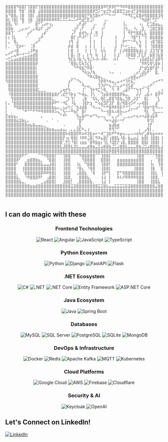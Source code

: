 ```
⣿⣿⣿⣿⠻⣿⣿⡏⢹⣿⣿⡟⢹⣿⣿⣿⣿⣿⣿⣿⣿⣿⣿⣿⣿⣿⣿⣿⣿⣿⣿⣿⣿⣿⣿⣿⠿⢟⡿⡿⡟⠛⠻⠿⠿⣿⣿⣿⣿⣿⣿⣿⣿⣿⣿⣿⣿⣿⣿⣿⣿⣿⣿⣿⣿⣿⣿⣿⣿⣿⣿⣿⣿⡿⣿⣿⣿⡟⢻⣿⣿⣿⣿⣿⣿
⣿⣿⣿⣿⠀⢻⣿⠁⢸⣿⣿⠀⣼⣿⣿⣿⣿⣿⣿⣿⣿⣿⣿⣿⣿⣿⣿⣿⣿⣿⣿⣿⡿⣛⡭⠒⣶⣚⡳⢴⣯⣿⣟⣙⣲⡶⢼⡋⣽⢿⣿⣿⣿⣿⣿⣿⣿⣿⣿⣿⣿⣿⣿⣿⣿⣿⣿⣿⣿⣿⣿⣿⣿⣇⠘⣿⣿⡇⢸⣿⡿⢹⣿⣿⣿
⣷⠙⣿⣿⡄⢸⣿⠀⢸⣿⡇⢠⣿⣿⣿⣿⣿⣿⣿⣿⣿⣿⣿⣿⣿⣿⣿⣿⣿⣟⡛⣷⣫⣿⠶⠚⠉⠉⠓⠒⠃⠀⠀⠉⠛⠻⣏⣉⣯⣿⡾⢿⣿⣿⣿⣿⣹⢿⡿⠿⢿⣿⠉⠭⢿⣿⣿⣿⣿⣿⣿⢿⣿⣿⠀⢿⣿⡇⢸⣿⠇⢸⣿⣿⣿
⣿⣇⠸⣿⡇⠘⣿⠀⢸⣿⠀⣸⣿⣿⠿⠿⠿⠿⠿⠿⠥⠭⠭⠴⠤⠥⠞⢛⣾⣋⣟⣨⠇⠀⠀⠀⢠⠄⠀⠀⠀⠀⠀⢀⠀⠀⠀⠉⠀⠈⠻⣾⡿⡃⢋⡏⠁⠈⠀⠀⠀⠉⠉⠉⠀⠒⠀⠀⠀⠀⠛⠛⠦⠿⡆⠸⣿⡇⢸⣿⠀⣾⣽⠏⣼
⣿⣿⡄⠹⠇⠀⠉⠀⠈⠁⠀⣿⠋⢡⡴⠗⢲⡄⠀⠀⠀⠀⠀⠀⠀⠀⣠⠟⣼⠏⠀⠀⢠⠄⠀⠀⡞⠀⠀⠀⠀⠀⠀⢸⡄⠀⠀⠀⠀⠰⡄⠀⣏⣩⣿⣶⣦⣄⠀⠀⠀⠀⠀⠀⠀⠀⠀⠀⢀⡤⢤⣄⠀⠀⡇⠀⠻⠃⠸⠇⠀⣧⡏⢰⠇
⣿⣿⣷⠀⠀⣀⡤⠴⠊⢀⡤⢿⣵⠏⢀⡼⠋⠀⠀⠀⠀⠀⠀⠀⢀⣰⠏⢠⠏⠀⠀⢠⠏⠀⠀⢰⠃⠀⠀⠀⠀⠀⠀⢸⢳⣀⡀⠸⡄⢀⣽⡀⠈⣩⣿⣏⣿⣿⣤⡄⠀⠀⠀⠀⠀⠀⠀⠀⠀⠙⣆⠈⢳⣄⡇⠀⠤⣄⡀⠀⠀⠙⢦⡏⠀
⣿⣿⢹⠁⠈⠁⠀⠀⡴⠋⠀⠀⠀⢠⡾⠁⠀⠀⠀⠀⠀⠀⠀⠀⢠⠏⠀⣾⢾⢳⡄⡼⢀⢿⠀⢸⠀⠀⠀⠀⠀⠀⠀⢸⠀⠻⡟⢛⣿⣿⣅⣧⠀⣿⣿⣿⣿⣿⢻⣿⠀⠀⠀⠀⠀⠀⠀⠀⠀⠀⠈⢧⠀⠙⠉⠒⣄⠀⠉⠓⠢⠀⢸⠀⠀
⡇⡆⢸⣇⠀⠀⠀⠐⠁⠀⠀⠀⣠⠟⠀⠀⠀⠀⠀⠀⠀⠀⠀⠀⣿⡏⢰⠛⠼⠋⠁⡇⠈⠉⠀⡏⠀⠀⠀⠀⢸⠀⠀⡸⠀⠀⠹⣿⠋⡇⠉⢹⠀⣿⣷⣿⣿⣷⣾⡾⠀⠀⠀⠀⠀⠀⠀⠀⠀⠀⠀⠘⣧⠀⠀⠀⠈⣇⠀⠀⠀⠀⡿⠀⠀
⡇⡄⠀⢿⡄⠀⠀⠀⠀⠀⢀⡴⠋⠀⠀⠀⠀⠀⠀⠀⠀⠀⠀⢸⢻⠀⣼⠀⠀⠀⠀⡇⢸⠀⠀⡇⠀⠀⠀⠀⢸⠀⠀⡟⠋⠉⠑⠛⣆⢳⠀⢸⠀⢰⣿⢹⣿⣯⣻⣧⠀⠀⠀⠀⠀⠀⠀⠀⠀⠀⠀⠀⠈⢧⡀⠀⠀⠈⠀⠀⠀⢰⠇⠀⠀
⡇⡀⠀⠈⣟⡶⠖⠂⠀⢈⡿⠀⠀⠀⠀⠀⠀⠀⠀⠀⠀⠀⠀⡾⣾⠀⣿⠀⠀⢰⠀⡇⢸⠀⠀⡇⡀⠀⠀⠀⣸⠀⢸⠣⠖⣂⣄⣀⠈⢿⠀⢸⠀⢘⣿⣿⣿⣿⡿⠃⠀⠀⠀⠀⠀⠀⠀⠀⠀⠀⠀⠀⠀⠀⢹⣦⠶⠂⠠⣄⣰⠏⠀⠀⠀
⠁⢀⣠⠴⣿⠀⠀⠀⢀⣸⠿⣶⠀⠀⠀⠀⠀⠀⠀⠀⠀⠀⠀⡇⣿⠀⢸⠀⠀⢸⠀⡇⠈⡇⠀⢧⢧⠀⠀⠀⡏⠀⡎⡼⢿⣿⣿⣿⣷⣼⡆⣸⠀⣸⣹⢹⡏⣿⡀⠀⠀⠀⠀⠀⠀⠀⠀⠀⠀⠀⠀⠀⠀⢸⠿⣿⡀⠀⠀⠀⣿⣀⠀⠀⠀
⠖⠋⣁⣤⠿⠒⢚⣉⣩⣴⣾⣿⠀⠀⠀⠀⠀⠀⠀⠀⠀⠀⠀⡇⣿⡄⢸⡇⢠⠀⡇⢳⠀⢷⠀⢸⣸⠀⠀⠀⡇⣸⠁⠀⢸⡿⣿⣿⢈⡏⣇⡏⢀⣷⣿⢸⣧⣿⡇⠀⠀⠀⠀⠀⠀⠀⠀⠀⠀⠀⠀⠀⠀⣾⣷⣦⣭⣙⠒⢤⣇⠉⠓⢦⣀
⠒⣋⣥⣴⣶⣿⣿⣿⣿⣿⣿⣿⠀⠀⠀⠀⠀⠀⠀⠀⠀⠀⠀⢻⣏⣧⠸⣷⡘⣆⢻⣌⠧⠼⠆⠼⠿⠆⠀⠠⠧⠇⠀⠀⠀⠙⠒⠃⠈⢰⣽⣾⣟⣧⡏⣼⡿⢻⣇⠀⠀⠀⠀⠀⠀⠀⠀⠀⠀⠀⠀⠀⠀⣿⣿⣿⣿⣿⣿⣶⣬⣙⠲⢤⡈
⣿⣿⣿⣿⣿⣿⣿⣿⣿⣿⣿⡿⠀⠀⠀⠀⠀⠀⠀⠀⠀⠀⠀⠈⢿⣿⣆⢯⢷⡹⣎⣇⠀⠀⠀⠀⠀⠀⠀⠀⠄⠀⠀⠀⠀⠀⠀⠀⠀⠈⡻⠿⣫⢿⢣⣿⡷⢸⢿⠀⠀⠀⠀⠀⠀⠀⠀⠀⠀⠀⠀⠀⠀⣿⣿⣿⣿⣿⣿⣿⣿⣿⣷⣦⣍
⣿⣿⣿⣿⣿⣿⣿⣿⣿⣿⣿⡇⠀⠀⠀⠀⠀⠀⠀⠀⠀⠀⠀⠀⠀⠙⠛⢿⣷⡙⠿⣿⠂⠀⠀⠀⠀⠀⠀⠀⠀⠀⠀⠀⠀⠀⠀⠀⠀⣸⠓⣾⣳⣿⠏⣿⠃⢸⣿⠀⠀⠀⠀⠀⠀⠀⠀⠀⠀⠀⠀⠀⠀⣿⣿⣿⣿⣿⣿⣿⣿⣿⣿⣿⣿
⣿⣿⣿⣿⣿⣿⣿⣿⣿⣿⣿⡇⠀⠀⠀⠀⠀⠀⠀⠀⠀⠀⠀⠀⠀⠀⠀⠀⠙⢷⣲⡜⢷⡀⠀⠀⠀⠀⠢⠤⠀⠀⠄⠀⠀⠀⠀⢀⡴⢃⣼⣧⠟⠁⠀⣿⡀⠈⠟⠀⠀⠀⠀⠀⠀⠀⠀⠀⠀⠀⠀⠀⠀⣿⣿⣿⣿⣿⣿⣿⣿⣿⣿⣿⣿
⣿⣿⣿⣿⣿⣿⣿⣿⣿⣿⣿⣿⠀⠀⠀⠀⠀⠀⠀⠀⠀⠀⠀⠀⣀⣀⠀⠀⠀⠀⠙⠿⢮⣿⣶⣄⡀⠀⠀⠀⠀⠀⠀⠀⢀⣠⣶⣿⣤⠞⠋⠁⠀⠀⠀⠀⠀⠀⠀⠀⠀⠀⠀⠀⠀⠀⠀⠀⠀⠀⠀⠀⢀⣿⣿⣿⣿⣿⣿⣿⣿⣿⣿⣿⡟
⢻⣿⣿⣿⣿⣿⣿⣿⣿⣿⣿⣿⠀⠀⠀⠀⠀⠀⠀⠀⠀⠀⠀⣰⠋⠈⠙⢦⡀⠀⠀⠀⠀⠀⢹⡿⢿⠳⢶⣤⣀⣤⠴⠚⢹⢗⣯⡉⠀⠀⠀⠀⠀⠀⣠⠴⠚⠙⣇⠀⠀⠀⠀⠀⠀⠀⠀⠀⠀⠀⠀⠀⢸⣿⣿⣿⣿⣿⣿⣿⣿⣿⣿⡟⠀
⠀⣿⣿⣿⣿⣿⣿⣿⣿⣿⣿⣿⠀⠀⠀⠀⠀⠀⠀⠀⠀⠀⠀⡇⠀⠀⠀⠀⠻⡤⣤⡀⠀⠀⢹⡹⡞⠓⢦⣨⠭⣄⡴⠚⢺⣫⣾⠁⠀⠀⢀⣀⣠⠞⠁⠀⠀⠀⡿⠀⠀⠀⠀⠀⠀⠀⠀⠀⠀⠀⠀⠀⢸⣿⣿⣿⣿⣿⣿⣿⣿⣿⣿⠁⠀
⠀⢿⣿⣿⣿⣿⣿⣿⣿⣿⣿⣿⣅⣀⣀⠀⠀⠀⠀⠀⣠⢶⡞⢳⠀⠀⠀⠀⢸⠁⠀⢹⡗⠻⣍⡑⢿⡀⠀⠹⠀⠟⠀⣠⣾⠝⠉⠉⢳⢺⠉⠀⢹⠀⠀⠀⣀⢰⠃⡦⣄⠀⠀⠀⠀⠀⠀⠀⠀⠀⠀⠀⢸⣿⣿⣿⣿⣿⣿⣿⣿⣿⡿⠀⠀
⠀⠸⣿⣿⣿⣿⣿⣿⣿⣿⣿⣿⣿⣿⣿⣿⣿⣷⣿⡞⢡⣞⡛⠹⡷⣲⠈⠓⢾⣦⡀⢸⢣⠀⠀⢙⣶⣿⢾⣿⣿⣿⡿⣷⣤⡀⠀⠀⡼⡜⠀⣠⣯⠴⠀⣿⡻⠛⠦⠿⣌⠳⠤⢤⣤⣤⣤⣤⣤⣤⣤⣾⣿⣿⣿⣿⣿⣿⣿⣿⣿⣿⠇⠀⠀
⠀⠀⢻⣿⣿⣿⣿⣿⣿⣿⣿⣿⣿⣿⣿⣿⣿⣅⡀⠀⠀⠀⢉⡇⢹⡃⠀⠀⢠⣿⠀⠈⢯⢧⡀⢿⣏⣠⣿⣿⠹⣿⣷⣄⣹⡿⢀⡼⡽⠁⠀⣿⡅⠀⠀⠈⣇⠀⣖⠚⠉⠁⠙⠛⢻⣿⣿⣿⣿⣿⣿⣿⣿⣿⣿⣿⣿⣿⣿⣿⣿⡟⠀⠀⠀
⡇⡄⠘⣿⣿⣿⣿⣿⣿⣿⣿⣿⣿⣿⣿⣿⣿⡿⠟⠋⠐⠺⣏⠀⠸⣧⠀⠀⢸⣿⡗⣲⠀⠓⢵⣮⣻⡟⣹⡟⠀⣿⡜⢿⣿⢵⡫⠞⠠⡤⢾⣿⡇⠀⠀⣼⠁⠀⠈⣳⠖⠀⢦⣶⣿⣿⣿⣿⣿⣿⣿⣿⣿⣿⣿⣿⣿⣿⣿⣿⣿⠀⠀⠀⠀
⡇⠀⠀⠛⢿⣿⣿⣿⣿⣿⣿⣿⣿⣿⣿⣿⣿⣷⣦⡤⣀⣢⡴⢓⣊⠈⣳⢼⣾⣿⠀⠈⠳⠤⢤⡉⠓⠛⣿⠿⠿⢿⡯⠝⠚⢩⣀⣀⡴⠃⠘⣿⡷⠓⣟⠻⠤⠤⣏⣁⣀⣠⡤⣬⣿⣿⣿⣿⣿⣿⣿⣿⣿⣿⣿⣿⣿⣿⣿⣿⠏⠀⠀⠀⠀
⡇⠀⡀⠀⠀⠀⠈⠛⠉⠉⠋⠙⠛⠻⠿⠿⠿⠿⠵⢦⡈⢳⡒⠒⠛⢷⡏⠀⣿⠇⠀⠀⠀⠀⠀⠙⠒⢺⣿⠷⠴⢿⣗⠦⠖⠋⠁⠀⠀⠀⠀⢻⣇⠀⣹⣤⠤⠤⠤⣽⠋⢁⣝⣿⣿⣿⣿⣿⣿⣿⣿⣿⣿⣿⣿⠿⠿⠿⠛⠁⠀⠀⠀⠀⠀
⣟⣶⣶⣦⡄⠀⠀⠀⠀⠀⠀⠀⠀⡄⠀⠀⠀⠀⠀⠀⠉⠛⠃⠀⠀⠀⢻⣤⣿⠞⠓⠶⠋⠳⡤⠤⣄⠈⠋⣄⢠⠞⠉⢀⣀⣄⡤⠖⢦⠴⠲⣼⣿⢴⣯⠿⠀⠀⠸⠥⠞⠋⠀⠈⠉⠉⠉⠀⠀⠀⠀⠀⠀⠀⠀⠀⠀⠀⠀⠀⠀⠀⠀⠀⠀
⣿⣿⣿⣿⣮⣽⣷⣆⡄⠀⠀⠀⠀⠀⠀⠄⠀⠁⠀⠄⠀⠀⠀⠀⠀⠀⠈⣿⠋⠀⠀⠀⠀⠀⠀⠀⠘⠶⠲⣼⣾⠔⠒⠏⠀⠀⠀⠀⠀⠀⠀⠀⢿⢫⡇⠀⠀⠀⠀⠀⠀⠀⠀⠀⠀⠀⠀⠀⠀⠀⠀⠀⠀⠒⠀⠀⠀⠀⠀⠀⠀⠀⠀⠀⠀
⣿⣿⣿⣿⣿⣿⣿⣿⣶⣦⣷⣤⣤⣄⣀⠀⠀⠀⠀⠀⠀⠠⠀⠀⠀⠀⢀⣯⠀⠀⠀⠀⠀⠀⠀⠀⠀⠀⣶⣼⣷⣶⠀⠀⠀⠀⠀⠀⠀⠀⠀⠀⢸⡟⠀⠀⠀⠀⠀⠀⠀⠀⠀⠀⠀⠀⠀⠂⠀⠀⠀⠀⠀⠀⠀⢀⠀⣀⣀⣀⣠⣤⣴⣶⣷
⣿⣿⣿⣿⣿⣿⣿⣿⣿⣿⣿⣿⣿⣿⣯⣿⣶⣶⣤⣤⣴⣤⡄⢀⡄⣄⣹⣏⠗⣄⢰⠀⠀⠀⠀⠀⠀⠀⠿⢻⡙⠋⠀⠀⠀⠀⠀⠀⠀⡄⠀⣠⢿⡇⡀⠀⠀⠀⠀⠀⠀⠀⠀⠀⠀⠀⠀⠀⠀⠀⣀⣀⣤⣶⣦⣴⣦⣽⣯⣿⣿⣿⣿⣿⣿
⣿⣿⣿⣿⣿⣿⣿⣿⣿⣿⣿⣿⣿⣿⣿⣿⣿⣿⣿⣿⣿⣿⠷⢾⣿⣿⡿⠿⠶⠾⢽⣗⡶⠖⠒⠾⡉⣹⡷⠟⠛⠾⣶⢦⠤⡤⠤⠴⢶⠷⡞⣡⡿⢷⣶⠶⠶⠶⠶⣶⡶⠶⠶⠶⣦⣦⣶⣶⣿⣿⣿⣾⣿⣿⣿⣿⣿⣿⣿⣿⣿⣿⣿⣿⣿
⣿⣿⣿⣿⣿⣿⣿⣿⣿⣿⣿⣿⣿⣿⣿⣿⣿⣿⣿⣿⣿⡟⢰⡆⢿⣿⡇⠸⠿⠿⣨⣿⡅⠻⠽⣦⣿⡏⢰⣿⣿⣧⠸⣿⠄⣷⣤⣴⣼⠀⣷⣿⡇⢸⣿⣿⡇⢸⣿⣿⡇⠿⠿⠿⣿⣿⣿⣿⣿⣿⣿⣿⣿⣿⣿⣿⣿⣿⣿⣿⣿⣿⣿⣿⣿
⣿⣿⣿⣿⣿⣿⣿⣿⣿⣿⣿⣿⣿⣿⣿⣿⣿⣿⣿⣿⣿⢁⣛⣓⠘⣿⡇⢰⣶⣶⠈⣿⠿⣷⣶⡆⢹⣇⠸⣽⣟⡝⢰⣿⡀⣿⣿⣿⣿⠀⣿⣿⡇⢸⣿⣿⡇⢸⣿⣿⡇⣶⣶⣶⣿⣿⣿⣿⣿⣿⣿⣿⣿⣿⣿⣿⣿⣿⣿⣿⣿⣿⣿⣿⣿
⣿⣿⣿⣿⣿⣿⣿⣿⣿⣿⣿⣿⣿⣿⣿⣿⣿⣿⣿⣿⣧⣼⣿⣿⣧⣽⣧⣤⣤⣤⣾⣿⣷⣤⣭⣴⣿⣿⣷⣬⣥⣴⣿⣿⣧⣤⣤⣤⣿⣷⣬⣭⣴⣿⣿⣿⣧⣼⣿⣿⣧⣤⣤⣤⣽⣿⣿⣿⣿⣿⣿⣿⣿⣿⣿⣿⣿⣿⣿⣿⣿⣿⣿⣿⣿
⣿⣿⣿⣿⣿⣿⣿⣿⣿⣿⣿⣿⣿⣿⣿⣿⣿⣿⣿⣿⣿⣿⣿⣿⣿⣿⣿⣿⣿⣿⣿⣿⣿⣿⣿⣿⣿⣿⡿⣿⣿⢿⣿⣿⣿⣿⣿⣿⣿⣿⣿⣿⣿⣿⣿⣿⣿⣿⣿⣿⣿⣿⣿⣿⣿⣿⣿⣿⣿⣿⣿⣿⣿⣿⣿⣿⣿⣿⣿⣿⣿⣿⣿⣿⣿
⣿⣿⣿⣿⣿⣿⠟⠋⠁⠀⠀⠀⠉⠙⠻⣿⣿⣿⡏⠉⠉⢹⣿⣿⠉⠉⠉⠻⣿⣿⣿⣿⣿⠉⠉⢹⣿⣿⡏⠉⠉⠉⠉⠉⠉⠉⠉⠉⢹⣿⣿⠉⠉⠉⠉⢻⣿⣿⣿⣿⡏⠉⠉⠉⠉⣿⣿⣿⣿⣿⣿⡿⠉⠉⠉⢻⣿⣿⣿⣿⣿⣿⣿⣿⣿
⣿⣿⣿⣿⡿⠃⠀⢀⣶⣿⣿⣷⣦⡀⠀⠘⣿⣿⡇⠀⠀⢸⣿⣿⠀⠀⠀⠀⠹⣿⣿⣿⣿⠀⠀⣿⣿⣿⡇⠀⠀⣶⣶⣶⣶⣶⣶⣶⣾⣿⣿⠀⠀⢠⠀⠈⣿⣿⣿⣿⠁⠀⡄⠀⠀⣿⣿⣿⣿⣿⣿⠃⠀⣰⠀⠀⢿⣿⣿⣿⣿⣿⣿⣿⣿
⣿⣿⣿⣿⠃⠀⠀⣿⣿⣿⣿⣿⣿⣧⣤⣤⣼⣿⡇⠀⠀⢸⣿⣿⠀⠀⢸⣆⠀⠙⣿⣿⣿⠀⠀⢸⣿⣿⠇⠀⠀⣿⣿⣿⣿⣿⣿⣿⣿⣿⣿⠀⠀⢸⡆⠀⢹⣿⣿⡏⠀⢰⡇⠀⠀⣿⣿⣿⣿⣿⠇⠀⢠⣿⡆⠀⠘⣿⣿⣿⣿⣿⣿⣿⣿
⣿⣿⣿⣿⠀⠀⢸⣿⣿⣿⣿⣿⣿⣿⣿⣿⣿⣿⡇⠀⠀⢸⣿⣿⠀⠀⠘⣿⣆⠀⠘⢿⣿⠀⠀⢸⣿⣿⡇⠀⠀⠀⠀⠀⠀⠀⠀⢸⣿⣿⣿⠀⠀⢸⣿⠀⠀⣿⣿⠁⠀⣾⡇⠀⠀⣿⣿⣿⣿⡟⠀⠀⣼⣿⣷⠀⠀⠹⣿⣿⣿⣿⣿⣿⣿
⣿⣿⣿⣿⡀⠀⠈⣿⣿⣿⣿⣿⣿⡿⠿⠿⢿⣿⡇⠀⠀⢸⣿⣿⠀⠀⢠⣿⣿⣧⠀⠈⢿⠀⠀⢸⡿⠛⡇⠀⠀⣟⠋⢿⣿⣿⣿⣿⣿⣿⣿⠀⠀⢸⣿⣇⠀⢸⡟⠀⢰⣿⡇⠀⠀⣿⣿⣿⣿⠁⠀⠐⠛⠛⠛⠃⠀⠀⢿⣿⣿⣿⣿⣿⣿
⣿⣿⣿⣿⣧⡀⠀⠘⠿⣿⣿⣿⠿⠃⠀⢠⣿⣿⡇⠀⠀⢸⣿⣿⡀⠀⠀⣿⣿⣿⣧⡀⠀⠀⠀⢸⢼⠀⡇⠀⠀⠷⠧⠞⠿⠿⠿⠿⢿⣿⣿⠀⠀⢸⣿⣿⡀⠈⠁⠀⣾⣿⡇⠀⠀⣿⣿⣿⠇⠀⢀⣄⣀⣀⣀⣀⡀⠀⠈⣿⣿⣿⣿⣿⣿
⣿⣿⣿⣿⣿⣷⣤⡀⠀⠀⠀⠀⠀⣀⣴⣿⣿⣿⡇⠀⠀⣸⣿⣿⡃⠀⢀⣿⣿⣿⣿⣷⡀⠀⠀⢸⣼⠀⡇⠀⠀⠀⠀⠀⠀⠀⠀⠀⢸⣿⣿⠀⠀⢸⣿⣿⣧⠀⠀⢰⣿⣿⡇⠀⠀⣿⣿⡏⠀⠀⣸⣿⣿⣿⣿⣿⣧⠀⠀⠸⣿⣿⣿⣿⣿
⣿⣿⣿⣿⣿⣿⣿⣿⣿⣶⣶⣾⣿⣿⣿⣿⣿⣿⣿⣿⣿⣿⣿⣿⣭⣽⣿⣿⣿⣿⣿⣿⣿⣿⣭⣭⣿⣧⣤⣤⣭⣭⣭⣭⣯⣽⣿⣿⣿⣿⣿⣿⣿⣿⣿⣬⣿⣿⣿⣿⣿⣿⣿⣿⣿⣿⣿⣿⣿⣿⣿⣿⣿⣿⣿⣿⣿⣿⣿⣿⣿⣿⣿⣿⣿
⣿⣿⣿⣿⣿⣿⣿⣿⣿⣿⣿⣿⣿⣿⣿⣿⣿⣿⣿⣿⣿⣿⣿⣿⣿⣿⣿⣿⣿⣿⣿⣿⣿⣿⣿⣿⣿⣿⣿⣿⣿⣿⣿⣿⣿⣿⣿⣿⣿⣿⣿⣿⣿⣿⣿⣿⣿⣿⣿⣿⣿⣿⣿⣿⣿⣿⣿⣿⣿⣿⣿⣿⣿⣿⣿⣿⣿⣿⣿⣿⣿⣿⣿⣿⣿
⣿⣿⣿⣿⣿⣿⣿⣿⣿⣿⣿⣿⣿⣿⣿⣿⣿⣿⣿⣿⣿⣿⣿⣿⣿⣿⣿⣿⣿⣿⣿⣿⣿⣿⣿⣿⣿⣿⣿⣿⣿⣿⣿⣿⣿⣿⣿⣿⣿⣿⣿⣿⣿⣿⣿⣿⣿⣿⣿⣿⣿⣿⣿⣿⣿⣿⣿⣿⣿⣿⣿⣿⣿⣿⣿⣿⣿⣿⣿⣿⣿⣿⣿⣿⣿⠀⠀⠀⠀⠀⠀⠀⠀⠀⠀⠀⠀⠀⠀⠀⠀⠀⠀⠀⠀⠀⠀⠀⠀⠀⠀⠀⠀⠀⠀⠀⠀⠀⠀⠀⠀⠀⠀⠀⠀⠀⠀⠀⠀⠀⠀⠀⠀⠀⠀⠀⠀⠀⠀⠀⠀⠀⠀⠀⠀⠀⠀⠀⠀⠀
⠀⠀⠀⠀⠀⠀⠀⠀⠀⠀⠀⠀⠀⠀⠀⠀⠀⠀⠀⠀⠀⠀⠀⠀⠀⠀⠀⠀⠀⠀⠀⠀⠀⠀⠀⠀⠀⠀⠀⠀⠀⠀⠀⠀⠀⠀⠀⠀⠀⠀⠀⠀⠀⠀⠀⠀⠀⠀⠀⠀⠀⠀⠀⠀⠀⠀⠀⠀⠀⠀⠀⠀⠀⠀⠀⠀⠀⠀⠀⠀⠀⠀⠀⠀⠀⠀
```

## I can do magic with these

<div align="center">

### Frontend Technologies
![React](https://img.shields.io/badge/React-20232A?style=for-the-badge&logo=react&logoColor=61DAFB)
![Angular](https://img.shields.io/badge/Angular-DD0031?style=for-the-badge&logo=angular&logoColor=white)
![JavaScript](https://img.shields.io/badge/JavaScript-F7DF1E?style=for-the-badge&logo=javascript&logoColor=black)
![TypeScript](https://img.shields.io/badge/TypeScript-007ACC?style=for-the-badge&logo=typescript&logoColor=white)

### Python Ecosystem
![Python](https://img.shields.io/badge/Python-3776AB?style=for-the-badge&logo=python&logoColor=white)
![Django](https://img.shields.io/badge/Django-092E20?style=for-the-badge&logo=django&logoColor=white)
![FastAPI](https://img.shields.io/badge/FastAPI-005571?style=for-the-badge&logo=fastapi&logoColor=white)
![Flask](https://img.shields.io/badge/Flask-000000?style=for-the-badge&logo=flask&logoColor=white)

### .NET Ecosystem
![C#](https://img.shields.io/badge/C%23-239120?style=for-the-badge&logo=c-sharp&logoColor=white)
![.NET](https://img.shields.io/badge/.NET-5C2D91?style=for-the-badge&logo=.net&logoColor=white)
![.NET Core](https://img.shields.io/badge/.NET%20Core-512BD4?style=for-the-badge&logo=.net&logoColor=white)
![Entity Framework](https://img.shields.io/badge/Entity%20Framework-512BD4?style=for-the-badge&logo=entity-framework&logoColor=white)
![ASP.NET Core](https://img.shields.io/badge/ASP.NET%20Core-512BD4?style=for-the-badge&logo=.net&logoColor=white)

### Java Ecosystem
![Java](https://img.shields.io/badge/Java-ED8B00?style=for-the-badge&logo=java&logoColor=white)
![Spring Boot](https://img.shields.io/badge/Spring%20Boot-6DB33F?style=for-the-badge&logo=spring-boot&logoColor=white)

### Databases
![MySQL](https://img.shields.io/badge/MySQL-00000F?style=for-the-badge&logo=mysql&logoColor=white)
![SQL Server](https://img.shields.io/badge/SQL%20Server-CC2927?style=for-the-badge&logo=microsoft-sql-server&logoColor=white)
![PostgreSQL](https://img.shields.io/badge/PostgreSQL-316192?style=for-the-badge&logo=postgresql&logoColor=white)
![SQLite](https://img.shields.io/badge/SQLite-07405E?style=for-the-badge&logo=sqlite&logoColor=white)
![MongoDB](https://img.shields.io/badge/MongoDB-4EA94B?style=for-the-badge&logo=mongodb&logoColor=white)

### DevOps & Infrastructure
![Docker](https://img.shields.io/badge/Docker-2496ED?style=for-the-badge&logo=docker&logoColor=white)
![Redis](https://img.shields.io/badge/Redis-DC382D?style=for-the-badge&logo=redis&logoColor=white)
![Apache Kafka](https://img.shields.io/badge/Apache%20Kafka-231F20?style=for-the-badge&logo=apache-kafka&logoColor=white)
![MQTT](https://img.shields.io/badge/MQTT-3C5280?style=for-the-badge&logo=mqtt&logoColor=white)
![Kubernetes](https://img.shields.io/badge/Kubernetes-326CE5?style=for-the-badge&logo=kubernetes&logoColor=white)

### Cloud Platforms
![Google Cloud](https://img.shields.io/badge/Google%20Cloud-4285F4?style=for-the-badge&logo=google-cloud&logoColor=white)
![AWS](https://img.shields.io/badge/Amazon_AWS-232F3E?style=for-the-badge&logo=amazon-aws&logoColor=white)
![Firebase](https://img.shields.io/badge/Firebase-039BE5?style=for-the-badge&logo=firebase&logoColor=white)
![Cloudflare](https://img.shields.io/badge/Cloudflare-F38020?style=for-the-badge&logo=cloudflare&logoColor=white)

### Security & AI
![Keycloak](https://img.shields.io/badge/Keycloak-009639?style=for-the-badge&logo=keycloak&logoColor=white)
![OpenAI](https://img.shields.io/badge/OpenAI-412991?style=for-the-badge&logo=openai&logoColor=white)

</div>

## Let's Connect on LinkedIn!
[![LinkedIn](https://img.shields.io/badge/LinkedIn-0077B5?style=for-the-badge&logo=linkedin&logoColor=white)](https://www.linkedin.com/in/alejandrojosedeoliveirabarrancos/)

</div>